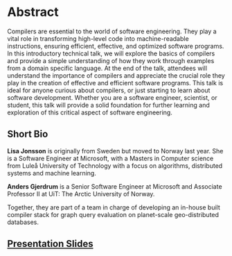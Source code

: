 
# Abstract

Compilers are essential to the world of software engineering. They play a vital role in transforming high-level code into machine-readable instructions, ensuring efficient, effective, and optimized software programs. In this introductory technical talk, we will explore the basics of compilers and provide a simple understanding of how they work through examples from a domain specific language. At the end of the talk, attendees will understand the importance of compilers and appreciate the crucial role they play in the creation of effective and efficient software programs. This talk is ideal for anyone curious about compilers, or just starting to learn about software development. Whether you are a software engineer, scientist, or student, this talk will provide a solid foundation for further learning and exploration of this critical aspect of software engineering.

## Short Bio

**Lisa Jonsson** is originally from Sweden but moved to Norway last year. She is a Software Engineer at Microsoft, with a Masters in Computer science from Luleå University of Technology with a focus on algorithms, distributed systems and machine learning.

**Anders Gjerdrum** is a Senior Software Engineer at Microsoft and Associate Professor II at UiT: The Arctic University of Norway.

Together, they are part of a team in charge of developing an in-house built compiler stack for graph query evaluation on planet-scale geo-distributed databases.

## [Presentation Slides](./Compilers.pdf)

